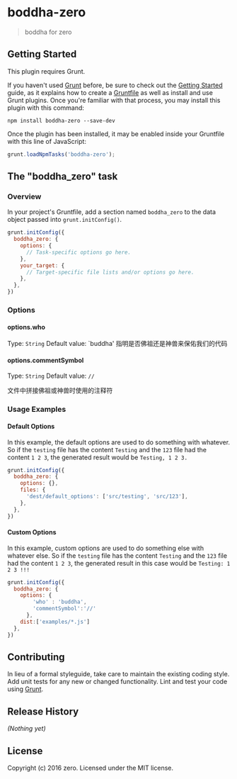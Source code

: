 # boddha-zero

> boddha for zero

## Getting Started
This plugin requires Grunt.

If you haven't used [Grunt](http://gruntjs.com/) before, be sure to check out the [Getting Started](http://gruntjs.com/getting-started) guide, as it explains how to create a [Gruntfile](http://gruntjs.com/sample-gruntfile) as well as install and use Grunt plugins. Once you're familiar with that process, you may install this plugin with this command:

```shell
npm install boddha-zero --save-dev
```

Once the plugin has been installed, it may be enabled inside your Gruntfile with this line of JavaScript:

```js
grunt.loadNpmTasks('boddha-zero');
```

## The "boddha_zero" task

### Overview
In your project's Gruntfile, add a section named `boddha_zero` to the data object passed into `grunt.initConfig()`.

```js
grunt.initConfig({
  boddha_zero: {
    options: {
      // Task-specific options go here.
    },
    your_target: {
      // Target-specific file lists and/or options go here.
    },
  },
})
```

### Options

#### options.who
Type: `String`
Default value: `buddha'
指明是否佛祖还是神兽来保佑我们的代码

#### options.commentSymbol
Type: `String`
Default value: `//`

文件中拼接佛祖或神兽时使用的注释符

### Usage Examples

#### Default Options
In this example, the default options are used to do something with whatever. So if the `testing` file has the content `Testing` and the `123` file had the content `1 2 3`, the generated result would be `Testing, 1 2 3.`

```js
grunt.initConfig({
  boddha_zero: {
    options: {},
    files: {
      'dest/default_options': ['src/testing', 'src/123'],
    },
  },
})
```

#### Custom Options
In this example, custom options are used to do something else with whatever else. So if the `testing` file has the content `Testing` and the `123` file had the content `1 2 3`, the generated result in this case would be `Testing: 1 2 3 !!!`

```js
grunt.initConfig({
  boddha_zero: {
    options: { 
        'who' : 'buddha',
        'commentSymbol':'//'
      },
    dist:['examples/*.js']
  },
})
```

## Contributing
In lieu of a formal styleguide, take care to maintain the existing coding style. Add unit tests for any new or changed functionality. Lint and test your code using [Grunt](http://gruntjs.com/).

## Release History
_(Nothing yet)_

## License
Copyright (c) 2016 zero. Licensed under the MIT license.
